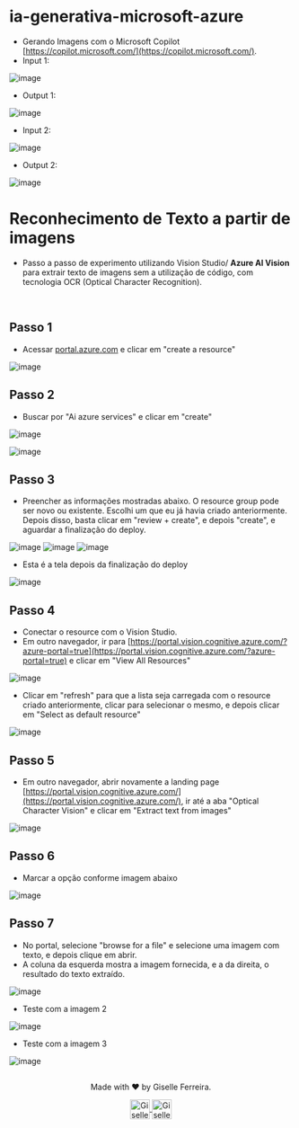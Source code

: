 # ia-generativa-microsoft-azure
- Gerando Imagens com o Microsoft Copilot [https://copilot.microsoft.com/](https://copilot.microsoft.com/).
- Input 1:
  
![image](https://github.com/giselle-ferreira/ia-generativa-microsoft-azure/assets/84051263/985e2b69-4b47-4db6-b670-c8ba4a047819)

- Output 1:

![image](https://github.com/giselle-ferreira/ia-generativa-microsoft-azure/assets/84051263/55c82185-574b-4848-86a1-e166115dbfee)

- Input 2:

![image](https://github.com/giselle-ferreira/ia-generativa-microsoft-azure/assets/84051263/d7efe751-238f-422d-a37a-d53202534597)

- Output 2:

![image](https://github.com/giselle-ferreira/ia-generativa-microsoft-azure/assets/84051263/433fea75-6cd8-4362-b2a3-ba9bb59e987f)


#


# Reconhecimento de Texto a partir de imagens

- Passo a passo de experimento utilizando Vision Studio/ **Azure AI Vision** para extrair texto de imagens sem a utilização de código, com tecnologia OCR (Optical Character Recognition).

<br/>

## Passo 1
- Acessar [portal.azure.com](portal.azure.com) e clicar em "create a resource"

![image](https://github.com/giselle-ferreira/vision-studio-microsoft-azure/assets/84051263/8a505e91-cc1b-446a-9e09-6fedf3b2dda8)

## Passo 2
- Buscar por "Ai azure services" e clicar em "create"

![image](https://github.com/giselle-ferreira/vision-studio-microsoft-azure/assets/84051263/1440bff9-db85-4e4c-add5-723ae2b1978d)

![image](https://github.com/giselle-ferreira/vision-studio-microsoft-azure/assets/84051263/9e018f9f-0c57-43b8-8627-d3c7b8df9c37)

## Passo 3
- Preencher as informações mostradas abaixo. O resource group pode ser novo ou existente. Escolhi um que eu já havia criado anteriormente. Depois disso, basta clicar em "review + create", e depois "create", e aguardar a finalização do deploy.

![image](https://github.com/giselle-ferreira/vision-studio-microsoft-azure/assets/84051263/cc3d884b-29c9-4214-b857-a89566573358)
![image](https://github.com/giselle-ferreira/ia-generativa-microsoft-azure/assets/84051263/4e02b437-2eb4-45ff-8f6c-5e67c253b191)
![image](https://github.com/giselle-ferreira/ia-generativa-microsoft-azure/assets/84051263/78da3b04-368f-4009-93d2-77002712900b)

- Esta é a tela depois da finalização do deploy

![image](https://github.com/giselle-ferreira/vision-studio-microsoft-azure/assets/84051263/df1bb43a-b25e-4b8d-8bf9-e3bb118ac11d)

## Passo 4
- Conectar o resource com o Vision Studio.
- Em outro navegador, ir para [https://portal.vision.cognitive.azure.com/?azure-portal=true](https://portal.vision.cognitive.azure.com/?azure-portal=true) e clicar em "View All Resources"

![image](https://github.com/giselle-ferreira/vision-studio-microsoft-azure/assets/84051263/b2f300c4-363a-4619-a9eb-39df4adfbcc3)

- Clicar em "refresh" para que a lista seja carregada com o resource criado anteriormente, clicar para selecionar o mesmo, e depois clicar em "Select as default resource"

![image](https://github.com/giselle-ferreira/vision-studio-microsoft-azure/assets/84051263/98557f0d-abe1-4d07-95ff-35108bd11dba)

## Passo 5
- Em outro navegador, abrir novamente a landing page [https://portal.vision.cognitive.azure.com/](https://portal.vision.cognitive.azure.com/), ir até a aba "Optical Character Vision" e clicar em "Extract text from images"

![image](https://github.com/giselle-ferreira/vision-studio-microsoft-azure/assets/84051263/d44d01fc-6add-48a3-9a6d-336c8c704b0a)

## Passo 6
- Marcar a opção conforme imagem abaixo
  
![image](https://github.com/giselle-ferreira/vision-studio-microsoft-azure/assets/84051263/b9925fc8-c5b6-420a-9242-8bf68c6b189f)

## Passo 7
- No portal, selecione "browse for a file" e selecione uma imagem com texto, e depois clique em abrir.
- A coluna da esquerda mostra a imagem fornecida, e a da direita, o resultado do texto extraído.

![image](https://github.com/giselle-ferreira/ia-generativa-microsoft-azure/assets/84051263/7aac6ee3-8fd7-4b19-a2d0-689018fef0cf)

- Teste com a imagem 2

![image](https://github.com/giselle-ferreira/ia-generativa-microsoft-azure/assets/84051263/6a2c93c9-8677-4cc7-8660-1e90bc24dbad)

- Teste com a imagem 3

![image](https://github.com/giselle-ferreira/ia-generativa-microsoft-azure/assets/84051263/4e103f4c-186a-4e59-bf0a-c6b27d66790e)


##

<div align="center">
<p>Made with ❤️ by Giselle Ferreira.</p>
  <p>
    <a href="https://linkedin.com/in/giselleferreiras" target="_blank" >
      <img align="center" height="35" src="https://cdn-icons-png.flaticon.com/512/174/174857.png" alt="Giselle Ferreira Linkedin" />
    </a>
    <a href="https://instagram.com/giselletech" target="_blank" >
      <img align="center" height="35" src="https://upload.wikimedia.org/wikipedia/commons/thumb/a/a5/Instagram_icon.png/1200px-Instagram_icon.png" alt="Giselle Ferreira Instagram" />
    </a>
  </p>
</div>

